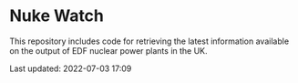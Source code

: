 # Nuke Watch

This repository includes code for retrieving the latest information available on the output of EDF nuclear power plants in the UK.

Last updated: 2022-07-03 17:09